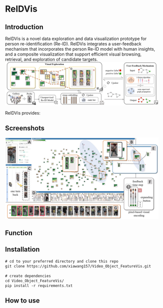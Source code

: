 # ReIDVis

## Introduction

ReIDVis  is a novel data exploration and data visualization prototype for person re-identification (Re-ID). 
ReIDVis integrates a user-feedback mechanism that incorporates the person Re-ID model with human insights, and a composite visualization that support efficient visual browsing, retrieval, and exploration of candidate targets.
![avatar](/pipeline.jpg)

ReIDVis provides:

## Screenshots
![avatar](/overview.jpg)



## Function





## Installation

```
# cd to your preferred directory and clone this repo
git clone https://github.com/xiawang157/Video_Object_FeatureVis.git

# create dependencies
cd Video_Object_FeatureVis/
pip install -r requirements.txt
```



## How to use










